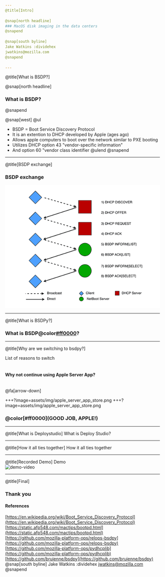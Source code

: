 ```yaml
---
@title[Intro]

@snap[north headline]
### MacOS disk imaging in the data centers
@snapend

@snap[south byline]
Jake Watkins :dividehex
jwatkins@mozilla.com
@snapend

---
```

@title[What is BSDP?]

@snap[north headline]
### What is BSDP?
@snapend

@snap[west]
@ul
 - BSDP = Boot Service Discovery Protocol
 - It is an extention to DHCP developed by Apple (ages ago)
 - Allows apple computers to boot over the network similar to PXE booting
 - Utilizes DHCP option 43 "vendor-specific information"
 - And option 60 "vendor class identifier
@ulend
@snapend

---
@title[BSDP exchange]
### BSDP exchange
![Image-Relative](assets/img/BSDP_exchange.PNG)

---
@title[What is BSDPy?]
### What is BSDP@color[#ff0000](y)?


---
@title[Why are we switching to bsdpy?]

List of reasons to switch
<br><br>
#### Why not continue using Apple Server App?
<br>
@fa[arrow-down]

+++?image=assets/img/apple_server_app_store.png
+++?image=assets/img/apple_server_app_store.png
### @color[#ff0000](GOOD JOB, APPLE!)

---
@title[What is Deploystudio]
What is Deploy Studio?

---
@title[How it all ties together]
How it all ties together


---
@title[Recorded Demo]
Demo
<br>
![demo-video](https://player.vimeo.com/video/303137935)

---
@title[Final]

### Thank you
#### References
[https://en.wikipedia.org/wiki/Boot_Service_Discovery_Protocol](https://en.wikipedia.org/wiki/Boot_Service_Discovery_Protocol)
[https://static.afp548.com/mactips/bootpd.html](https://static.afp548.com/mactips/bootpd.html)
[https://github.com/mozilla-platform-ops/relops-bsdpy](https://github.com/mozilla-platform-ops/relops-bsdpy)
[https://github.com/mozilla-platform-ops/pydhcplib](https://github.com/mozilla-platform-ops/pydhcplib)
[https://github.com/bruienne/bsdpy](https://github.com/bruienne/bsdpy)
@snap[south byline]
Jake Watkins :dividehex
jwatkins@mozilla.com
@snapend

